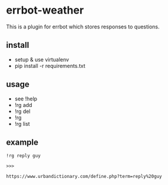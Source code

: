 # errbot-weather

This is a plugin for errbot which stores responses to questions. 

## install
- setup & use virtualenv
- pip install -r requirements.txt

## usage
- see !help
- !rg add <trigger string> <reply string>
- !rg del <trigger string>
- !rg <trigger string>
- !rg list


## example

```
!rg reply guy

>>>

https://www.urbandictionary.com/define.php?term=reply%20guy
```
